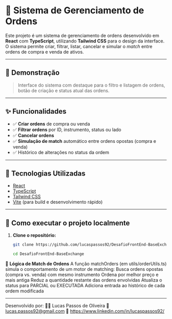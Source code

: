 # 🧾 Sistema de Gerenciamento de Ordens

Este projeto é um sistema de gerenciamento de ordens desenvolvido em **React** com **TypeScript**, utilizando **Tailwind CSS** para o design da interface. O sistema permite criar, filtrar, listar, cancelar e simular o *match* entre ordens de compra e venda de ativos.

---

## 📸 Demonstração

> Interface do sistema com destaque para o filtro e listagem de ordens, botão de criação e status atual das ordens.

---

## ✨ Funcionalidades

- ✅ **Criar ordens** de compra ou venda
- ✅ **Filtrar ordens** por ID, instrumento, status ou lado
- ✅ **Cancelar ordens**
- ✅ **Simulação de match** automático entre ordens opostas (compra e venda)
- ✅ Histórico de alterações no status da ordem

---

## 🧱 Tecnologias Utilizadas

- [React](https://reactjs.org/)
- [TypeScript](https://www.typescriptlang.org/)
- [Tailwind CSS](https://tailwindcss.com/)
- [Vite](https://vitejs.dev/) (para build e desenvolvimento rápido)

---

## 🚀 Como executar o projeto localmente

1. **Clone o repositório:**

   ```bash
   git clone https://github.com/lucaspassos92/DesafioFrontEnd-BaseExchange.git
   
   cd DesafioFrontEnd-BaseExchange

🧠 **Lógica de Match de Ordens**
A função matchOrders (em utils/orderUtils.ts) simula o comportamento de um motor de matching:
  Busca ordens opostas (compra vs. venda) com mesmo instrumento
  Ordena por melhor preço e mais antiga
  Reduz a quantidade restante das ordens envolvidas
  Atualiza o status para PARCIAL ou EXECUTADA
  Adiciona entrada ao histórico de cada ordem modificada

_______________________________________________

Desenvolvido por:
👨‍💻 Lucas Passos de Oliveira
📧 lucas.passos92@gmail.com
💼 https://www.linkedin.com/in/lucaspassos92/